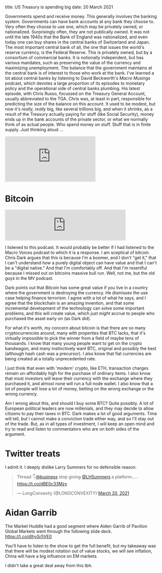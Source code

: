 title: US Treasury is spending big
date: 20 March 2021

Governments spend and receive money. 
This generally involves the banking system.
Governments can have bank accounts at any bank they choose to.
Very often they choose to use one, which may be privately owned, or nationalized.
Surprisingly often, they are not publically owned.
It was not until the late 1940s that the Bank of England was nationalized, and even today one can buy shares in the central banks of Switzerland and Japan.
The most important central bank of all, the one that issues the world's reserve currency, is the Federal Reserve.
This is privately owned, but by a consortium of commercial banks.
It is notionally independent, but has various mandates, such as preserving the value of the currency and maximizing unemployment. 
The balance that the government maintains at the central bank is of interest to those who work at the bank.
I've learned a lot about central banks by listening to David Beckworth's _Macro Musings_ podcast, which devotes a large proportion of its episodes to monetary policy and the operational side of central banks plumbing. His latest episode, with Chris Russo, focussed on the Treasury General Account, usually abbreviated to the TGA. Chris was, at least in part, responsible for predicting the size of the balance on this account. It used to be modest, but now it's _really, really_ big, like several trillions big, and when it shrinks, as a result of the Treasury actually paying for stuff (like Social Security), money ends up in the bank accounts of the private sector, or what we normally think of as actual people. Who spend money on stuff.  Stuff that is in finite supply. Just thinking aloud ...

<div class="embed-container"><iframe src="https://fred.stlouisfed.org/graph/graph-landing.php?g=Ccip&width=670&height=475" scrolling="no" frameborder="0" style="overflow:hidden;" allowTransparency="true" loading="lazy"></iframe></div><script src="https://fred.stlouisfed.org/graph/js/embed.js" type="text/javascript"></script>

# Bitcoin

<iframe src="https://anchor.fm/chris-dark/embed/episodes/48-Response-to-MacroVoices-255-Episode-on-Bitcoin-epbns4" height="102px" width="400px" frameborder="0" scrolling="no"></iframe>

I listened to this podcast. It would probably be better if I had listened to the Macro Voices podcast to which it is a response.
I am sceptical of bitcoin. Chris Dark argues that this is because I'm a boomer, and I don't "get it," that I can't understand how a purely digital object can have value and that I can't be a "digital native." 
And that I'm comfortably off. And that I'm resentful because I missed out on bitcoins massive bull run.
Well, not me, but the old guys in the MV podcast.

Dark points out that Bitcoin has some great value if you live in a country where the government is destroying the currency. He dismisses the use case helping finance terrorism.  I agree with a lot of what he says, and I agree that the blockchain is an amazing invention, and that some incremental development of the technology can solve some important problems, and this will create value, which *just might* accrue to people who purchased the asset early on (as Dark did). 

For what it's worth, my concern about bitcoin is that there are so many cryptocurrencies around, many with properties that BTC lacks, that it's virtually impossible to pick the winner from a field of maybe tens of thousands.
I know that many young people want to get on the crypto bandwagon, and many instinctively want BTC, original and possibly the best (although hash cash was a precursor). I also know that fiat currencies are being created at a totally unprecedented rate. 

I just think that even with 'modern' crypto, like ETH, transaction charges remain un-affordably high for the purchase of ordinary items. I also know that most investors will leave their currency with the exchange where they purchased it, and almost none will run a full node wallet. I also know that a lot of people will lose a lot of money, betting on the wrong exchange or the wrong currency.

Am I wrong about this, and should I buy some BTC? Quite possibly. A lot of European political leaders are now millenials, and they may decide to allow citizens to pay their taxes in BTC. 
Dark makes a lot of good arguments.
Time will tell, but I cannot make a conviction trade either way, and so I'll stay out of the trade.
But, as in all types of investment, I will keep an open mind and try to read and listen to commentators who are on both sides of the argument. 

# Twitter treats

I admit it. I deeply dislike Larry Summers for no defensible reason.

<blockquote class="twitter-tweet"><p lang="en" dir="ltr">Thread 👇<a href="https://twitter.com/business?ref_src=twsrc%5Etfw">@business</a> stop giving <a href="https://twitter.com/LHSummers?ref_src=twsrc%5Etfw">@LHSummers</a> a platform..... <a href="https://t.co/dBE0c33Mzy">https://t.co/dBE0c33Mzy</a></p>&mdash; LongConvexity (@LONGCONVEXITY) <a href="https://twitter.com/LONGCONVEXITY/status/1373351352546557953?ref_src=twsrc%5Etfw">March 20, 2021</a></blockquote> <script async src="https://platform.twitter.com/widgets.js" charset="utf-8"></script> 

# Aidan Garrib 

The Market Huddle had a good segment where Aiden Garrib of Pavilion Global Markets went through the following slide deck.
https://t.co/dlhySr5VE0

You'll have to listen to the show to get the full benefit, but my takeaway was that there will be modest rotation out of value stocks, we will see inflation, China will have a big influence on EM markets.

I didn't take a great deal away from this tbh.

